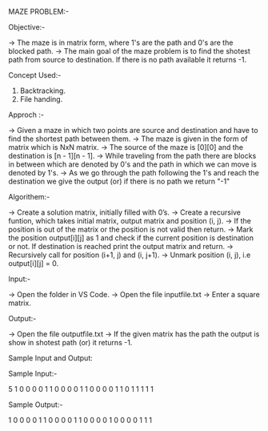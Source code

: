 MAZE PROBLEM:-

Objective:-

-> The maze is in matrix form, where 1's are the path and 0's are the blocked path.
-> The main goal of the maze problem is to find the shotest path from source to destination. If there is no
    path available it returns -1.

Concept Used:- 

1. Backtracking.
2. File handing.

Approch :-

-> Given a maze in which two points are source and destination and have to find the shortest path between them.
-> The maze is given in the form of matrix which is NxN matrix.
-> The source of the maze is [0][0] and the destination is [n - 1][n - 1].
-> While traveling from the path there are blocks in between which are denoted by 0's and the path in which we can move is 
    denoted by 1's.
-> As we go through the path following the 1's and reach the destination we give the output (or) if there is no path we return 
    "-1"

Algorithem:-

-> Create a solution matrix, initially filled with 0’s.
-> Create a recursive funtion, which takes initial matrix, output matrix and position (i, j).
-> If the position is out of the matrix or the position is not valid then return.
-> Mark the position output[i][j] as 1 and check if the current position is destination or not. If destination is reached print the output matrix and return.
-> Recursively call for position (i+1, j) and (i, j+1).
-> Unmark position (i, j), i.e output[i][j] = 0.


Input:-

-> Open the folder in VS Code.
-> Open the file inputfile.txt
-> Enter a square matrix.

Output:- 

-> Open the file outputfile.txt
-> If the given matrix has the path the output is show in shotest path (or) it returns -1.


Sample Input and Output:

Sample Input:-

5
1 0 0 0 0
1 1 0 0 0
0 1 1 0 0
0 0 1 1 0
1 1 1 1 1

Sample Output:- 

1 0 0 0 0
1 1 0 0 0
0 1 1 0 0
0 0 1 0 0
0 0 1 1 1